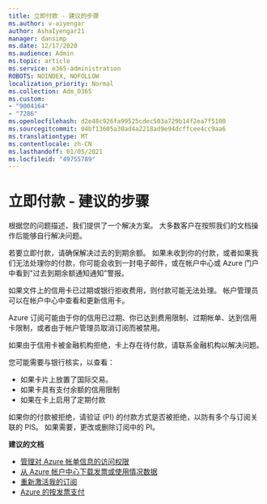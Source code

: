 ```yaml
---
title: 立即付款 - 建议的步骤
ms.author: v-aiyengar
author: AshaIyengar21
manager: dansimp
ms.date: 12/17/2020
ms.audience: Admin
ms.topic: article
ms.service: o365-administration
ROBOTS: NOINDEX, NOFOLLOW
localization_priority: Normal
ms.collection: Adm_O365
ms.custom:
- "9004164"
- "7286"
ms.openlocfilehash: d2e48c926fa99525cdec503a729b14f2ea7f5100
ms.sourcegitcommit: 04bf13605a30ad4a2218ad9e94dcffcee4cc9aa6
ms.translationtype: MT
ms.contentlocale: zh-CN
ms.lasthandoff: 01/05/2021
ms.locfileid: "49755789"
---
```

# <a name="make-immediate-payment---recommended-steps"></a>立即付款 - 建议的步骤

根据您的问题描述，我们提供了一个解决方案。 大多数客户在按照我们的文档操作后能够自行解决问题。

若要立即付款，请确保解决过去的到期余额。 如果未收到你的付款，或者如果我们无法处理你的付款，你可能会收到一封电子邮件，或在帐户中心或 Azure 门户中看到"过去到期余额通知通知"警报。 

如果文件上的信用卡已过期或银行拒收费用，则付款可能无法处理。 帐户管理员可以在帐户中心中查看和更新信用卡。 

Azure 订阅可能由于你的信用已过期、你已达到费用限制、过期帐单、达到信用卡限制，或者由于帐户管理员取消订阅而被禁用。  

如果由于信用卡被金融机构拒绝，卡上存在待付款，请联系金融机构以解决问题。  

您可能需要与银行核实，以查看：

- 如果卡片上放置了国际交易。 
- 如果卡具有支付余额的信用限制 
- 如果在卡上启用了定期付款 

如果你的付款被拒绝，请验证 (PI) 的付款方式是否被拒绝，以防有多个与订阅关联的 PIS。 如果需要，更改或删除订阅中的 PI。 

**建议的文档** 

- [管理对 Azure 帐单信息的访问权限](https://docs.microsoft.com/azure/billing/billing-manage-access?WT.mc_id=Portal-Microsoft_Azure_Support)
- [从 Azure 帐户中心下载发票或使用情况数据](https://docs.microsoft.com/azure/billing/billing-download-azure-invoice-daily-usage-date?WT.mc_id=Portal-Microsoft_Azure_Support)
- [重新激活我的订阅](https://docs.microsoft.com/azure/billing/billing-subscription-become-disable?WT.mc_id=Portal-Microsoft_Azure_Support)
- [Azure 的按发票支付](https://docs.microsoft.com/azure/cost-management-billing/manage/pay-by-invoice) 